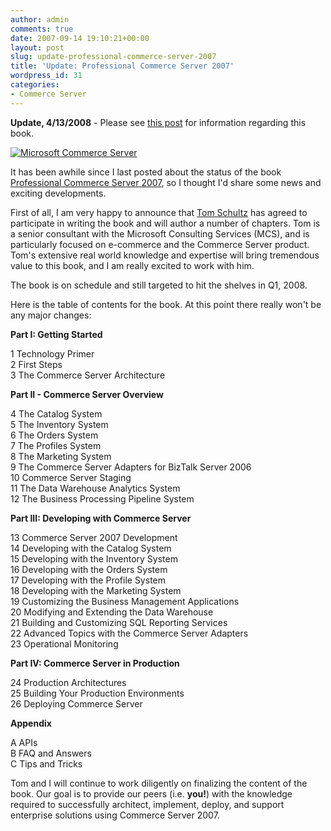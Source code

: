 ```yaml
---
author: admin
comments: true
date: 2007-09-14 19:10:21+00:00
layout: post
slug: update-professional-commerce-server-2007
title: 'Update: Professional Commerce Server 2007'
wordpress_id: 31
categories:
- Commerce Server
---
```


**Update, 4/13/2008** - Please see [this post](http://www.wadewegner.com/2008/04/13/UpdateOnTheCommerceServerBook.aspx) for information regarding this book.

[![Microsoft Commerce Server](http://images.wadewegner.com/wordpress/content/binary/WindowsLiveWriter/UpdateProfessionalCommerceServer2007_B4AA/CS2007_thumb.png)](http://images.wadewegner.com/wordpress/content/binary/WindowsLiveWriter/UpdateProfessionalCommerceServer2007_B4AA/CS2007_2.png)

It has been awhile since I last posted about the status of the book [Professional Commerce Server 2007](http://www.wadewegner.com/2007/03/13/ProfessionalCommerceServer2007.aspx), so I thought I'd share some news and exciting developments. 

First of all, I am very happy to announce that [Tom Schultz](http://blogs.msdn.com/tschultz/) has agreed to participate in writing the book and will author a number of chapters. Tom is a senior consultant with the Microsoft Consulting Services (MCS), and is particularly focused on e-commerce and the Commerce Server product. Tom's extensive real world knowledge and expertise will bring tremendous value to this book, and I am really excited to work with him.

The book is on schedule and still targeted to hit the shelves in Q1, 2008.

Here is the table of contents for the book. At this point there really won't be any major changes:

**Part I: Getting Started**

1 Technology Primer  
2 First Steps  
3 The Commerce Server Architecture

**Part II - Commerce Server Overview**

4 The Catalog System  
5 The Inventory System  
6 The Orders System  
7 The Profiles System  
8 The Marketing System  
9 The Commerce Server Adapters for BizTalk Server 2006  
10 Commerce Server Staging  
11 The Data Warehouse Analytics System  
12 The Business Processing Pipeline System

**Part III: Developing with Commerce Server**

13 Commerce Server 2007 Development  
14 Developing with the Catalog System  
15 Developing with the Inventory System  
16 Developing with the Orders System  
17 Developing with the Profile System  
18 Developing with the Marketing System  
19 Customizing the Business Management Applications  
20 Modifying and Extending the Data Warehouse  
21 Building and Customizing SQL Reporting Services  
22 Advanced Topics with the Commerce Server Adapters  
23 Operational Monitoring

**Part IV: Commerce Server in Production**

24 Production Architectures  
25 Building Your Production Environments  
26 Deploying Commerce Server

**Appendix**

A APIs  
B FAQ and Answers  
C Tips and Tricks

Tom and I will continue to work diligently on finalizing the content of the book. Our goal is to provide our peers (i.e. **you!**) with the knowledge required to successfully architect, implement, deploy, and support enterprise solutions using Commerce Server 2007.

